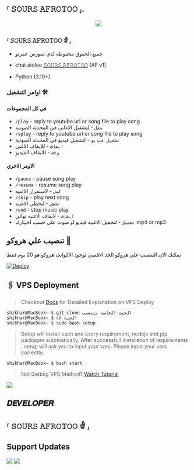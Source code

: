 <h2 align="centre">⸢ 𝚂𝙾𝚄𝚁𝚂 𝙰𝙵𝚁𝙾𝚃𝙾𝙾  ⸥.</h2>

<p align="center">
  <img src="https://telegra.ph/file/04b2f1f1c808dc49db35b.jpg">
</p>

<h3>⸢ 𝚂𝙾𝚄𝚁𝚂 𝙰𝙵𝚁𝙾𝚃𝙾𝙾 𓁓 ⸥</h3>

- جميع الحقوق محفوظه لدي سورس عفرتو

- chat etalee [𝚂𝙾𝚄𝚁𝚂 𝙰𝙵𝚁𝙾𝚃𝙾𝙾](https://t.me/T_Y_E_X) (AF v1)
- Python (3.10+)

### اوامر التشغيل 🛠
#### في كل المجموعات 
- `/play` - reply to youtube url or song file to play song
- `شغل` - لتشغيل الاغاني في المحدثه الصوتيه
- `/vplay` - reply to youtube url or song file to play song
- `تشغيل فيديو` - لتشغيل فيديو في المحدثه الصوتية 
- `ايقاف` - للايقاف الاغني
- `وقف` - للايقاف الفيديو

#### الاومر الاخري
- `/pause` - pause song play
- `/resume` - resume song play
- `كمل` - لاستمرار الاغنيه
- `/skip` - play next song
- `تخطي` - لتخطي الاغنيه
- `/end` - stop music play
- `ايقاف` - لايقاف الاغنيه نهائي 
- `تحميل` - لتحميل الاغنيه فيديو او صوت علي حسب اختيارك mp4 or mp3


## تنصيب علي هروكو 💜

يمكنك الان التنصيب علي هروكو الحد الاقصي لوجود الاكوانت هروكو هو 20 يوم فقط

[![Deploy](https://www.herokucdn.com/deploy/button.svg)](https://heroku.com/deploy?template=https://github.com/etmusicbot/etmusicbot)


## 🖇 VPS Deployment

> Checkout [Docs](https://notreallyshikhar.gitbook.io/yukkimusicbot/deployment/local-hosting-or-vps) for Detailed Explanation on VPS Deploy


```console
shikhar@MacBook~ $ git clone الجيت الخاصه بتنصيب
shikhar@MacBook~ $ cd الجيت
shikhar@MacBook~ $ sudo bash setup
```
> Setup will install each and every requirement, nodejs and pip packages automatically. After successfull installation of requirements , setup will ask you to input your vars.
> Please input your vars correctly.

```console
shikhar@MacBook~ $ bash start
```

> Not Getting VPS Method? [Watch Tutorial](https://t.me/cr_source)


<img src="https://telegra.ph/file/04b2f1f1c808dc49db35b.jpg" align="center">



## 𝑫𝑬𝑽𝑬𝑳𝑶𝑷𝑬𝑹 

## ⸢ 𝚂𝙾𝚄𝚁𝚂 𝙰𝙵𝚁𝙾𝚃𝙾𝙾 𓁓 ⸥

## Support Updates 

<a href="https://t.me/T_Y_E_X"><img src="https://img.shields.io/badge/Join-Group%20Support-red.svg?style=for-the-badge&logo=Telegram"></a> <a href="https://t.me/cr_source"><img src="https://img.shields.io/badge/Join-Updates%20Channel-white.svg?style=for-the-badge&logo=Telegram"></a>
